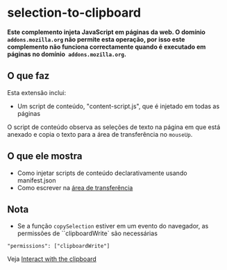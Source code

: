 # selection-to-clipboard

**Este complemento injeta JavaScript em páginas da web. O domínio `addons.mozilla.org` não permite esta operação, por isso este complemento não funciona correctamente quando é executado em páginas no domínio` addons.mozilla.org`.**

## O que faz

Esta extensão inclui:

* Um script de conteúdo, "content-script.js", que é injetado em todas as páginas

O script de conteúdo observa as seleções de texto na página em que está anexado e copia o texto para a área de transferência no ```mouseUp```.

## O que ele mostra

* Como injetar scripts de conteúdo declarativamente usando manifest.json
* Como escrever na [área de transferência](https://developer.mozilla.org/en-US/Add-ons/WebExtensions/Interact_with_the_clipboard)

## Nota
* Se a função `copySelection` estiver em um evento do navegador, as permissões de ``clipboardWrite` são necessárias

```
"permissions": ["clipboardWrite"]
```

Veja [Interact with the clipboard](https://developer.mozilla.org/en-US/Add-ons/WebExtensions/Interact_with_the_clipboard.)